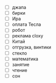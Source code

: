 - [ ] джапа
- [ ] бирки
- [ ] Ира
- [ ] оплата Тесла
- [ ] робот
- [ ] реклама cloxy
- [ ] Китай 
- [ ] отгрузка, винтики
- [ ] стекло
- [ ] математика
- [ ] занятие
- [ ] чтение
- [ ] сон